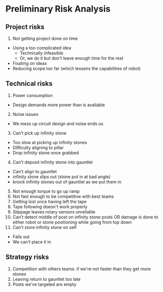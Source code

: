 # Preliminary Risk Analysis
## Project risks
1. Not getting project done on time
  * Using a too complicated idea
      * Technically infeasible
      * Or, we do it but don't leave enough time for the rest
  * Fixating on ideas 
* Reducing scope too far (which lessens the capabilities of robot)

## Technical risks
1. Power consumption
  * Design demands more power than is available
2. Noise issues
  * We mess up circuit design and noise ends us
3. Can't pick up infinity stone
  * Too slow at picking up infinity stones
  * Difficulty aligning to pillar
  * Drop infinity stone once grabbed
4. Can't deposit infinity stone into gauntlet
  * Can't align to gauntlet
  * infinity stone slips out (stone put in at bad angle)
  * knock infinity stones out of gauntlet as we put them in
5. Not enough torque to go up ramp
6. Not fast enough to be competitive with best teams
7. Getting lost once having left the tape
8. Tape following doesn't work properly
9. Slippage leaves rotary sensors unreliable
10. Can't detect middle of post on infinity stone posts OR damage is done to either robot or stone positioning while going from top down
11. Can't store infinity stone on self
* Falls out
* We can't place it in


## Strategy risks
1. Competition with others teams: if we're not faster than they get more stones
2. Leaving return to gauntlet too late
3. Posts we've targeted are empty
